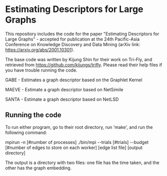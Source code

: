 # Estimating Descriptors for Large Graphs

This repository includes the code for the paper "Estimating Descriptors for Large Graphs" - accepted for publication at the 24th Pacific-Asia Conference on Knowledge Discovery and Data Mining (arXiv link: https://arxiv.org/abs/2001.10301).

The base code was written by Kijung Shin for their work on Tri-Fly, and retrieved from https://github.com/kijungs/trifly. Please read their help files if you have trouble running the code.

GABE - Estimates a graph descriptor based on the Graphlet Kernel

MAEVE - Estimate a graph descriptor based on NetSimile

SANTA - Estimate a graph descriptor based on NetLSD

## Running the code

To run either program, go to their root directory, run 'make', and run the following command:

mpirun -n [#number of processes] ./bin/mpi  --trials [#trials] --budget [#number of edges to store on each worker] [edge list file] [output directory]

The output is a directory with two files: one file has the time taken, and the other has the graph embedding.
